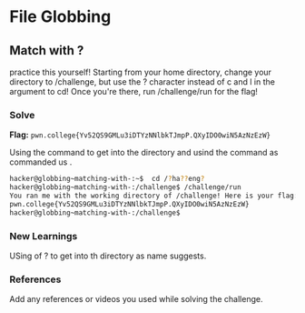 # File Globbing

## Match with ?
practice this yourself! Starting from your home directory, change your directory to /challenge, 
but use the ? character instead of c and l in the argument to cd! Once you're there, run /challenge/run for the flag!

### Solve
**Flag:** `pwn.college{Yv52QS9GMLu3iDTYzNNlbkTJmpP.QXyIDO0wiN5AzNzEzW}`

Using the command to get into the directory and usind the command as commanded us .

```bash
hacker@globbing~matching-with-:~$  cd /?ha??eng?
hacker@globbing~matching-with-:/challenge$ /challenge/run
You ran me with the working directory of /challenge! Here is your flag:
pwn.college{Yv52QS9GMLu3iDTYzNNlbkTJmpP.QXyIDO0wiN5AzNzEzW}
hacker@globbing~matching-with-:/challenge$

```

### New Learnings
USing of ? to get into th directory as name suggests.

### References 
Add any references or videos you used while solving the challenge.
